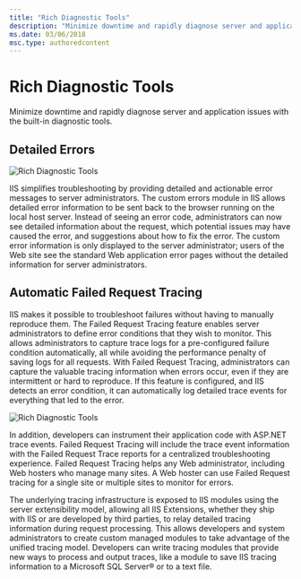 ```yaml
---
title: "Rich Diagnostic Tools"
description: "Minimize downtime and rapidly diagnose server and application issues with the built-in diagnostic tools."
ms.date: 03/06/2018
msc.type: authoredcontent
---
```

# Rich Diagnostic Tools

Minimize downtime and rapidly diagnose server and application issues with the built-in diagnostic tools.

## Detailed Errors

![Rich Diagnostic Tools](rich-diagnostic-tools/_static/richdiagnostictools1-small.png)

IIS simplifies troubleshooting by providing detailed and actionable error messages to server administrators. The custom errors module in IIS allows detailed error information to be sent back to the browser running on the local host server. Instead of seeing an error code, administrators can now see detailed information about the request, which potential issues may have caused the error, and suggestions about how to fix the error. The custom error information is only displayed to the server administrator; users of the Web site see the standard Web application error pages without the detailed information for server administrators.

## Automatic Failed Request Tracing

IIS makes it possible to troubleshoot failures without having to manually reproduce them. The Failed Request Tracing feature enables server administrators to define error conditions that they wish to monitor. This allows administrators to capture trace logs for a pre-configured failure condition automatically, all while avoiding the performance penalty of saving logs for all requests. With Failed Request Tracing, administrators can capture the valuable tracing information when errors occur, even if they are intermittent or hard to reproduce. If this feature is configured, and IIS detects an error condition, it can automatically log detailed trace events for everything that led to the error.

![Rich Diagnostic Tools](rich-diagnostic-tools/_static/richdiagnostictools2-small.png)

In addition, developers can instrument their application code with ASP.NET trace events. Failed Request Tracing will include the trace event information with the Failed Request Trace reports for a centralized troubleshooting experience. Failed Request Tracing helps any Web administrator, including Web hosters who manage many sites. A Web hoster can use Failed Request tracing for a single site or multiple sites to monitor for errors.
  
The underlying tracing infrastructure is exposed to IIS modules using the server extensibility model, allowing all IIS Extensions, whether they ship with IIS or are developed by third parties, to relay detailed tracing information during request processing. This allows developers and system administrators to create custom managed modules to take advantage of the unified tracing model. Developers can write tracing modules that provide new ways to process and output traces, like a module to save IIS tracing information to a Microsoft SQL Server® or to a text file.

